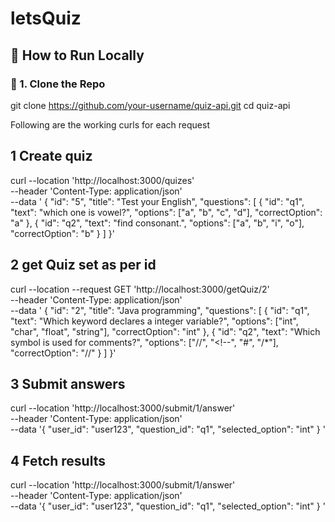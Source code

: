 # letsQuiz
## 🚀 How to Run Locally

### 🔹 1. Clone the Repo
git clone https://github.com/your-username/quiz-api.git
cd quiz-api

Following are the working curls for each request

## 1 Create quiz

curl --location 'http://localhost:3000/quizes' \
--header 'Content-Type: application/json' \
--data '  {
    "id": "5",
    "title": "Test your English",
    "questions": [
      {
        "id": "q1",
        "text": "which one is vowel?",
        "options": ["a", "b", "c", "d"],
        "correctOption": "a"
      },
      {
        "id": "q2",
        "text": "find consonant.",
        "options": ["a", "b", "i", "o"],
        "correctOption": "b"
      }
    ]
  }'

  ## 2 get Quiz set as per id
  curl --location --request GET 'http://localhost:3000/getQuiz/2' \
--header 'Content-Type: application/json' \
--data '  {
    "id": "2",
    "title": "Java programming",
    "questions": [
      {
        "id": "q1",
        "text": "Which keyword declares a integer variable?",
        "options": ["int", "char", "float", "string"],
        "correctOption": "int"
      },
      {
        "id": "q2",
        "text": "Which symbol is used for comments?",
        "options": ["//", "<!--", "#", "/*"],
        "correctOption": "//"
      }
    ]
  }'

  ## 3 Submit answers

  curl --location 'http://localhost:3000/submit/1/answer' \
--header 'Content-Type: application/json' \
--data '{
  "user_id": "user123",
  "question_id": "q1",
  "selected_option": "int"
}
'

## 4 Fetch results

curl --location 'http://localhost:3000/submit/1/answer' \
--header 'Content-Type: application/json' \
--data '{
  "user_id": "user123",
  "question_id": "q1",
  "selected_option": "int"
}
'